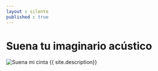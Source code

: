 ```yaml
---
layout : silente
published : true
---
```


# Suena tu imaginario acústico 
![Suena mi cinta](/silente/img/ss_tapelogo.png)
{{ site.description}}
